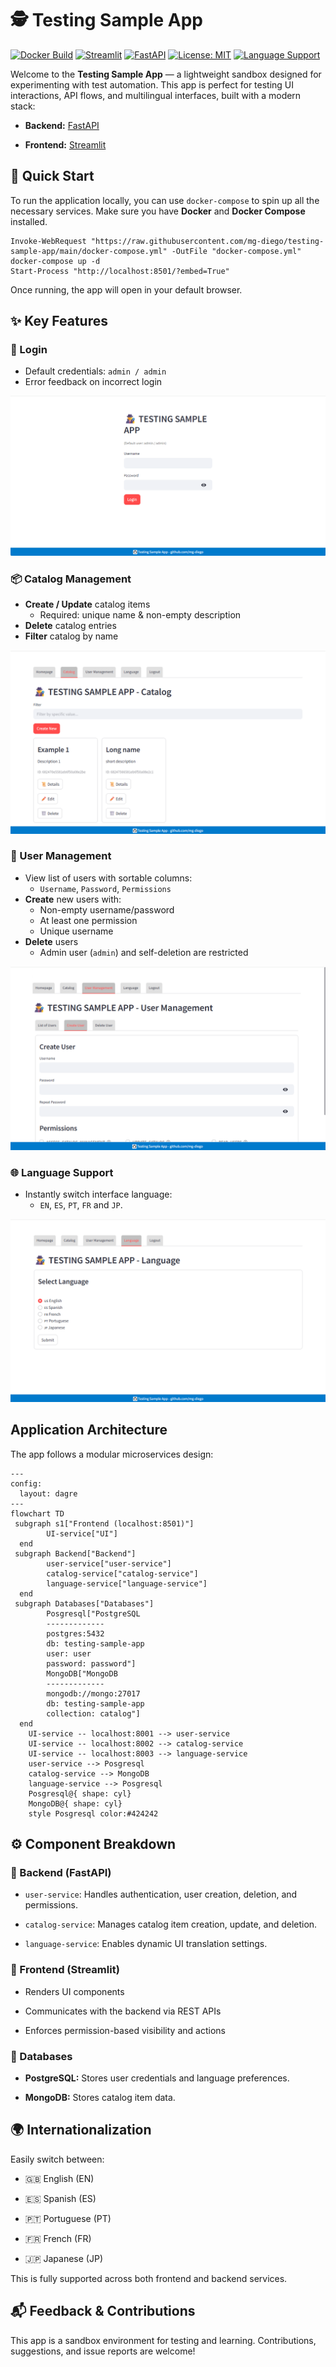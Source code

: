 # 🕵️ Testing Sample App
[![Docker Build](https://img.shields.io/badge/docker-ready-blue?logo=docker)](https://www.docker.com/)
[![Streamlit](https://img.shields.io/badge/streamlit-ui-red?logo=streamlit)](https://streamlit.io/)
[![FastAPI](https://img.shields.io/badge/fastapi-backend-green?logo=fastapi)](https://fastapi.tiangolo.com/)
[![License: MIT](https://img.shields.io/badge/license-MIT-green.svg)](https://opensource.org/licenses/MIT)
[![Language Support](https://img.shields.io/badge/i18n-EN%2FES%2FPT%2FFR%2FJP-yellow)](#-language-support)

Welcome to the **Testing Sample App** — a lightweight sandbox designed for experimenting with test automation. This app is perfect for testing UI interactions, API flows, and multilingual interfaces, built with a modern stack:

- **Backend:** [FastAPI](https://fastapi.tiangolo.com/)

- **Frontend:** [Streamlit](https://streamlit.io/)


## 🚀 Quick Start

To run the application locally, you can use `docker-compose` to spin up all the necessary services. Make sure you have **Docker** and **Docker Compose** installed.

   ```pwsh
   Invoke-WebRequest "https://raw.githubusercontent.com/mg-diego/testing-sample-app/main/docker-compose.yml" -OutFile "docker-compose.yml"
   docker-compose up -d
   Start-Process "http://localhost:8501/?embed=True"
   ```

Once running, the app will open in your default browser.


## ✨ Key Features
### 🔐 Login
- Default credentials: `admin / admin`
- Error feedback on incorrect login

![Login screen](./docs/img/login-screen.png)

### 📦 Catalog Management
- **Create / Update** catalog items
  - Required: unique name & non-empty description
- **Delete** catalog entries
- **Filter** catalog by name

![Catalog screen](./docs/img/catalog-screen.png)

### 👥 User Management
- View list of users with sortable columns:
  - `Username`, `Password`, `Permissions`
- **Create** new users with:
  - Non-empty username/password
  - At least one permission
  - Unique username
- **Delete** users
  - Admin user (`admin`) and self-deletion are restricted

![User Management screen](./docs/img/user-management-screen.png)

### 🌐 Language Support
- Instantly switch interface language:
  - `EN`, `ES`, `PT`, `FR` and `JP`.

![Language screen](./docs/img/language-screen.png)

## Application Architecture

The app follows a modular microservices design:

```mermaid
---
config:
  layout: dagre
---
flowchart TD
 subgraph s1["Frontend (localhost:8501)"]
        UI-service["UI"]
  end
 subgraph Backend["Backend"]
        user-service["user-service"]
        catalog-service["catalog-service"]
        language-service["language-service"]
  end
 subgraph Databases["Databases"]
        Posgresql["PostgreSQL
        -------------
        postgres:5432
        db: testing-sample-app
        user: user
        password: password"]
        MongoDB["MongoDB
        -------------
        mongodb://mongo:27017
        db: testing-sample-app
        collection: catalog"]
  end
    UI-service -- localhost:8001 --> user-service
    UI-service -- localhost:8002 --> catalog-service
    UI-service -- localhost:8003 --> language-service
    user-service --> Posgresql
    catalog-service --> MongoDB
    language-service --> Posgresql
    Posgresql@{ shape: cyl}
    MongoDB@{ shape: cyl}
    style Posgresql color:#424242

```

## ⚙️ Component Breakdown
### 🧠 Backend (FastAPI)
- `user-service`: Handles authentication, user creation, deletion, and permissions.

- `catalog-service`: Manages catalog item creation, update, and deletion.

- `language-service`: Enables dynamic UI translation settings.

### 🎨 Frontend (Streamlit)

- Renders UI components

- Communicates with the backend via REST APIs

- Enforces permission-based visibility and actions

### 💾 Databases

- **PostgreSQL:** Stores user credentials and language preferences.

- **MongoDB:** Stores catalog item data.


## 🌍 Internationalization
Easily switch between:

- 🇬🇧 English (EN)

- 🇪🇸 Spanish (ES)

- 🇵🇹 Portuguese (PT)

- 🇫🇷 French (FR)

- 🇯🇵 Japanese (JP)

This is fully supported across both frontend and backend services.

## 📬 Feedback & Contributions
This app is a sandbox environment for testing and learning. Contributions, suggestions, and issue reports are welcome!



